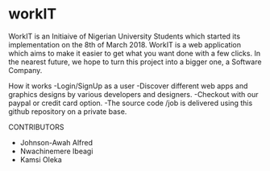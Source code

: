 # workIT
WorkIT is an Initiaive of Nigerian University Students which started its implementation on the 8th of March 2018. WorkIT is a web application which aims to make it easier to get what you want done with a few clicks. In the nearest future, we hope to turn this project into a bigger one, a Software Company.

How it works
-Login/SignUp as a user
-Discover different web apps and graphics designs by various developers and designers.
-Checkout with our paypal or credit card option.
-The source code /job is delivered using this github repository on a private base.


CONTRIBUTORS
- Johnson-Awah Alfred
- Nwachinemere Ibeagi
- Kamsi Oleka
